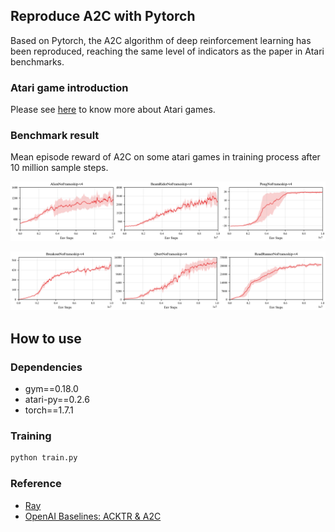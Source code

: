 <!--
 * @Author: jianzhnie
 * @Date: 2022-09-02 14:55:20
 * @LastEditors: jianzhnie
 * @LastEditTime: 2022-09-03 15:53:15
 * @Description:
 * Copyright (c) 2022 by jianzhnie@126.com, All Rights Reserved.
-->
## Reproduce A2C with Pytorch
Based on Pytorch, the A2C algorithm of deep reinforcement learning has been reproduced, reaching the same level of indicators as the paper in Atari benchmarks.


### Atari game introduction
Please see [here](https://gym.openai.com/envs/#atari) to know more about Atari games.

### Benchmark result
Mean episode reward of A2C on some atari games in training process after 10 million sample steps.

<p align="center">
<img src=".result/result_a2c_torch0.png" alt="result"/>
</p>
<p align="center">
<img src=".result/result_a2c_torch1.png" alt="result"/>
</p>


## How to use
### Dependencies
+ gym==0.18.0
+ atari-py==0.2.6
+ torch==1.7.1


### Training

```bash
python train.py
```

### Reference

+ [Ray](https://github.com/ray-project/ray)
+ [OpenAI Baselines: ACKTR & A2C](https://openai.com/blog/baselines-acktr-a2c/)
